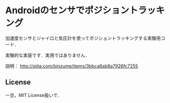 # Androidのセンサでポジショントラッキング

加速度センサとジャイロと気圧計を使ってポジショントラッキングする実験用コード．

実験的な実装です．実用ではありません．

説明： http://qiita.com/binzume/items/3bbca6ab8a7926fc7255

## License

一旦，MIT License扱いで．

